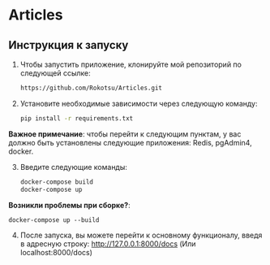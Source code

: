 # Articles

## Инструкция к запуску

1. Чтобы запустить приложение, клонируйте мой репозиторий по следующей ссылке:

   ```bash
   https://github.com/Rokotsu/Articles.git
   
2. Установите необходимые зависимости через следующую команду:
   
    ```bash 
   pip install -r requirements.txt

**Важное примечание**: чтобы перейти к следующим пунктам, у вас должно быть установлены следующие приложения: Redis, pgAdmin4, docker.

3. Введите следующие команды:
    ```bash 
    docker-compose build
    docker-compose up
**Возникли проблемы при сборке?**:
   
   
    docker-compose up --build
   
4. После запуска, вы можете перейти к основному функционалу, введя в адресную строку: http://127.0.0.1:8000/docs (Или localhost:8000/docs)

